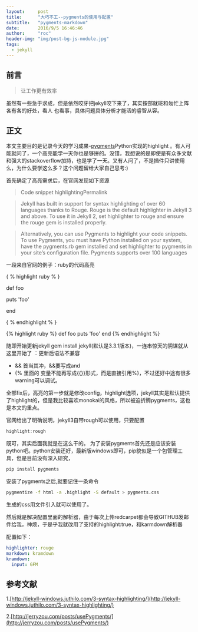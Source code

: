 ```yaml
---
layout:     post
title:      "大巧不工--pygments的使用与配置"
subtitle:   "pygments-markdown"
date:       2016/9/5 16:46:46
author:     "roc"
header-img: "img/post-bg-js-module.jpg"
tags:
  - jekyll
---
```




## 前言

> 让工作更有效率

虽然有一些急于求成，但是依然咬牙把jekyll咬下来了，其实按部就班和匆忙上阵各有各的好处，看人
也看事，具体问题具体分析才能活的睿智从容。

## 正文

本文主要目的是记录今天的学习成果-[pygments](http://pygments.org/)Python实现的highlight
。有人可能就问了，一个高亮能学一天你也是够拼的。没错，我想说的是即使是有众多文献和强大的stackoverflow加持，也是学了一天。又有人问了，不是插件只讲使用么，为什么要学这么多？这个问题留给大家自己思考:)

首先确定了高亮需求后，在官网发现如下资源
> Code snippet highlightingPermalink

> Jekyll has built in support for syntax highlighting of over 60 languages thanks to Rouge. Rouge is the default highlighter in Jekyll 3 and above. To use it in Jekyll 2, set highlighter to rouge and ensure the rouge gem is installed properly.

> Alternatively, you can use Pygments to highlight your code snippets. To use Pygments, you must have Python installed on your system, have the pygments.rb gem installed and set highlighter to pygments in your site’s configuration file. Pygments supports over 100 languages

一段来自官网的例子：ruby的代码高亮

{ % highlight ruby % }

def foo

   puts 'foo'

end

{ % endhighlight % }

{% highlight ruby %}
def foo
  puts 'foo'
end
{% endhighlight %}

随即开始更新jekyll gem install jekyll(默认是3.3.1版本)，一连串惊天的阴谋就从这里开始了
：更新后语法不兼容
- && 首当其冲，&&要写成and
- \{\% 里面的 变量不能再写成\{\{\}\}形式，而是直接引用\%\}，不过还好中途有很多warning可以调试。

全部fix后，高亮的第一步就是修改config，highlight选项，jekyll其实是默认提供了highlight的，但是我比较喜欢monokai的风格，所以被迫折腾pygments，这也是本文的重点。

官网给出了明确说明，jekyll3自带rough可以使用，只要配置
```js
highlight:rough
```
既可，其实后面我就是在这么干的。
为了安装pygments首先还是应该安装python吧。python安装还好，最新版windows即可，pip貌似是一个包管理工具，但是目前没有深入研究，
```bash
pip install pygments
```
安装了pygments之后,就要记住一条命令

```bash
pygmentize -f html -a .highlight -S default > pygments.css
```
生成的css用文件引入就可以使用了。

然后就是解决配置里面的解析器，由于每次上传redcarpet都会导致GITHUB发邮件给我，神烦，于是乎我就改用了支持的highlight:true，和karmdown解析器

配置如下：

```yml
highlighter: rouge
markdown: kramdown
kramdown:
  input: GFM   
```

## 参考文献
1.[http://jekyll-windows.juthilo.com/3-syntax-highlighting/](http://jekyll-windows.juthilo.com/3-syntax-highlighting/)

2.[http://jerryzou.com/posts/usePygments/](http://jerryzou.com/posts/usePygments/)
